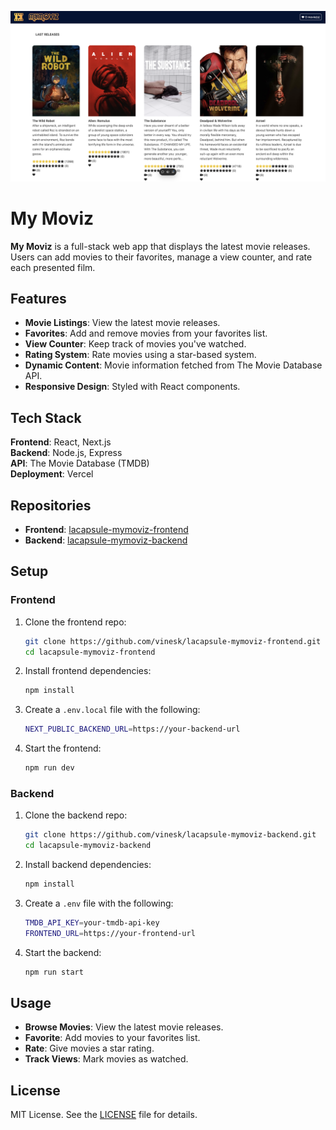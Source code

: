 ![My Moviz Logo](public/mymoviz.png)

# My Moviz

**My Moviz** is a full-stack web app that displays the latest movie releases. Users can add movies to their favorites, manage a view counter, and rate each presented film.

## Features

- **Movie Listings**: View the latest movie releases.
- **Favorites**: Add and remove movies from your favorites list.
- **View Counter**: Keep track of movies you've watched.
- **Rating System**: Rate movies using a star-based system.
- **Dynamic Content**: Movie information fetched from The Movie Database API.
- **Responsive Design**: Styled with React components.

## Tech Stack

**Frontend**: React, Next.js  
**Backend**: Node.js, Express  
**API**: The Movie Database (TMDB)  
**Deployment**: Vercel

## Repositories

- **Frontend**: [lacapsule-mymoviz-frontend](https://github.com/vinesk/lacapsule-mymoviz-frontend)
- **Backend**: [lacapsule-mymoviz-backend](https://github.com/vinesk/lacapsule-mymoviz-backend)

## Setup

### Frontend

1. Clone the frontend repo:

   ```bash
   git clone https://github.com/vinesk/lacapsule-mymoviz-frontend.git
   cd lacapsule-mymoviz-frontend
   ```

2. Install frontend dependencies:

   ```bash
   npm install
   ```

3. Create a `.env.local` file with the following:

   ```bash
   NEXT_PUBLIC_BACKEND_URL=https://your-backend-url
   ```

4. Start the frontend:

   ```bash
   npm run dev
   ```

### Backend

1. Clone the backend repo:

   ```bash
   git clone https://github.com/vinesk/lacapsule-mymoviz-backend.git
   cd lacapsule-mymoviz-backend
   ```

2. Install backend dependencies:

   ```bash
   npm install
   ```

3. Create a `.env` file with the following:

   ```bash
   TMDB_API_KEY=your-tmdb-api-key
   FRONTEND_URL=https://your-frontend-url
   ```

4. Start the backend:

   ```bash
   npm run start
   ```

## Usage

- **Browse Movies**: View the latest movie releases.
- **Favorite**: Add movies to your favorites list.
- **Rate**: Give movies a star rating.
- **Track Views**: Mark movies as watched.

## License

MIT License. See the [LICENSE](./LICENSE) file for details.
